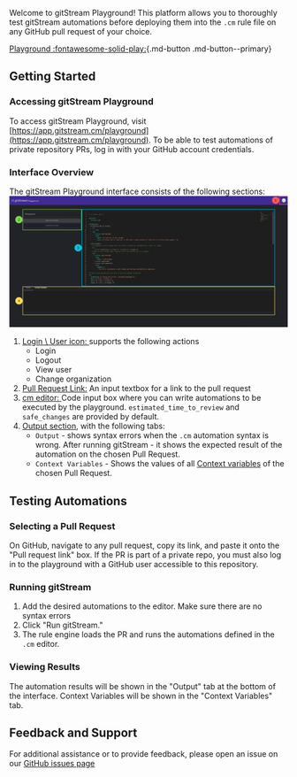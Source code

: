 Welcome to gitStream Playground! This platform allows you to thoroughly test gitStream automations before deploying them into the `.cm` rule file on any GitHub pull request of your choice. 

[Playground :fontawesome-solid-play:](https://app.gitstream.cm/playground){.md-button .md-button--primary}

## Getting Started

### Accessing gitStream Playground

To access gitStream Playground, visit [https://app.gitstream.cm/playground](https://app.gitstream.cm/playground). 
To be able to test automations of private repository PRs, log in with your GitHub account credentials.

### Interface Overview

The gitStream Playground interface consists of the following sections:
![gitStream Playground](screenshots/Playground-Overview.png)

1. <a  href="ff5757"> Login \ User icon: </a> supports  the following actions
	- Login
	- Logout
	- View user
	- Change organization
2. <a href="7ed957">Pull Request Link:</a> An input textbox for a link to the pull request
3. <a href="0cc0df">cm editor: </a> Code input box where you can write automations to be executed by the playground.  `estimated_time_to_review` and `safe_changes` are provided by default.
4. <a href="ffde59">Output section</a>, with the following tabs:
	- `Output` - shows syntax errors when the `.cm` automation syntax is wrong. After running gitStream - it shows the expected result of the automation on the chosen Pull Request.
	- `Context Variables` - Shows the values of all [Context variables](/context-variables) of the chosen Pull Request.
## Testing Automations

### Selecting a Pull Request
On GitHub, navigate to any pull request, copy its link, and paste it onto the "Pull request link" box. If the PR is part of a private repo, you must also log in to the playground with a GitHub user accessible to this repository.

### Running gitStream

1. Add the desired automations to the editor. Make sure there are no syntax errors
2. Click "Run gitStream."
3. The rule engine loads the PR and runs the automations defined in the `.cm` editor.
### Viewing Results

The automation results will be shown in the "Output" tab at the bottom of the interface. Context Variables will be shown in the "Context Variables" tab.

## Feedback and Support

For additional assistance or to provide feedback, please open an issue on our [GitHub issues page](https://github.com/linear-b/gitstream/issues)